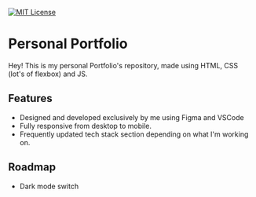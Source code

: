 [![MIT License](https://img.shields.io/badge/Live%20Link-8A2BE2)](https://dimitrisboutakoglou.github.io/portfolio/)


# Personal Portfolio

Hey! This is my personal Portfolio's repository, made using HTML, CSS (lot's of flexbox) and JS.


## Features

- Designed and developed exclusively by me using Figma and VSCode
- Fully responsive from desktop to mobile.
- Frequently updated tech stack section depending on what I'm working on.



## Roadmap

- Dark mode switch


